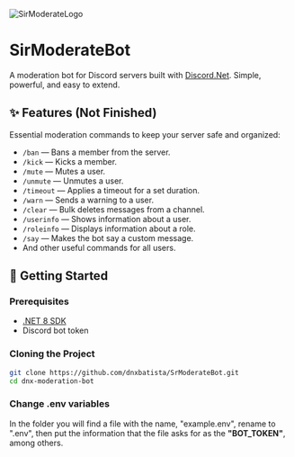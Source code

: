 ![SirModerateLogo](https://images-ext-1.discordapp.net/external/2t-bK2cYRnJwJkt6hGuwvsdpd1ex6nX7-KQ-qyV_ALg/%3Fsize%3D128/https/cdn.discordapp.com/avatars/1374872596386152448/c7bb689203f50a92622f534e904278c1.png?format=webp&quality=lossless&width=160&height=160)

# SirModerateBot

A moderation bot for Discord servers built with [Discord.Net](https://github.com/discord-net/Discord.Net). Simple, powerful, and easy to extend.

## ✨ Features (Not Finished)

Essential moderation commands to keep your server safe and organized:

- `/ban` — Bans a member from the server.
- `/kick` — Kicks a member.
- `/mute` — Mutes a user.
- `/unmute` — Unmutes a user.
- `/timeout` — Applies a timeout for a set duration.
- `/warn` — Sends a warning to a user.
- `/clear` — Bulk deletes messages from a channel.
- `/userinfo` — Shows information about a user.
- `/roleinfo` — Displays information about a role.
- `/say` — Makes the bot say a custom message.
- And other useful commands for all users.

## 🚀 Getting Started

### Prerequisites

- [.NET 8 SDK](https://dotnet.microsoft.com/download)
- Discord bot token

### Cloning the Project

```bash
git clone https://github.com/dnxbatista/SrModerateBot.git
cd dnx-moderation-bot
```
### Change .env variables
In the folder you will find a file with the name, "example.env", rename to ".env", then put the information that the file asks for as the **"BOT_TOKEN"**, among others.
